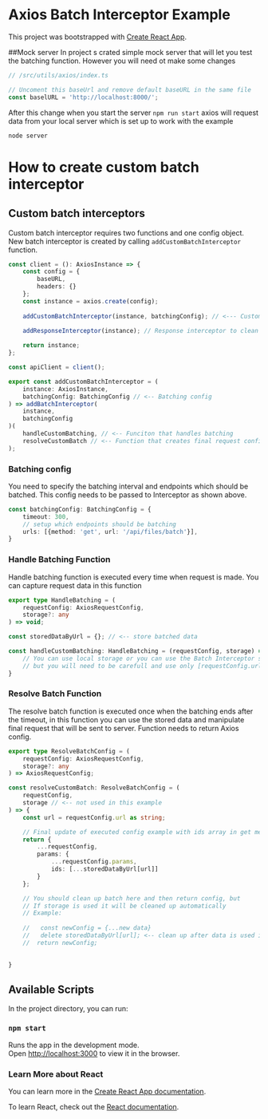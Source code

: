 # Axios Batch Interceptor Example

This project was bootstrapped with [Create React App](https://github.com/facebook/create-react-app).

##Mock server
In project s crated simple mock server that will let you test the batching function. 
However you will need ot make some changes
```ts
// /src/utils/axios/index.ts

// Uncoment this baseUrl and remove default baseURL in the same file
const baselURL = 'http://localhost:8000/';
```
After this change when you start the server `npm run start` axios will request data from your local server which is set 
up to work with the example
```nodejs
node server
```

# How to create custom batch interceptor
## Custom batch interceptors

Custom batch interceptor requires two functions and one config object. New batch interceptor is created by calling
`addCustomBatchInterceptor` function.

```ts
const client = (): AxiosInstance => {
    const config = {
        baseURL,
        headers: {}
    };
    const instance = axios.create(config);
    
    addCustomBatchInterceptor(instance, batchingConfig); // <--- Custom Batching Interceptor
    
    addResponseInterceptor(instance); // Response interceptor to clean up cancellation errors

    return instance;
};

const apiClient = client();
```

```ts
export const addCustomBatchInterceptor = (
    instance: AxiosInstance,
    batchingConfig: BatchingConfig // <-- Batching config
) => addBatchInterceptor(
    instance,
    batchingConfig
)(
    handleCustomBatching, // <-- Funciton that handles batching
    resolveCustomBatch // <-- Function that creates final request config
);
```

### Batching config
You need to specify the batching interval and endpoints which should be batched. 
This config needs to be passed to Interceptor as shown above.
```ts
const batchingConfig: BatchingConfig = {
    timeout: 300,
    // setup which endpoints should be batching
    urls: [{method: 'get', url: '/api/files/batch'}],
}
```

### Handle Batching Function
Handle batching function is executed every time when request is made. You can capture request data in this 
function
```ts
export type HandleBatching = (
    requestConfig: AxiosRequestConfig,
    storage?: any 
) => void;

const storedDataByUrl = {}; // <-- store batched data

const handleCustomBatching: HandleBatching = (requestConfig, storage) => {
    // You can use local storage or you can use the Batch Interceptor storage
    // but you will need to be carefull and use only [requestConfig.url] as key
}
```
### Resolve Batch Function
The resolve batch function is executed once when the batching ends after the timeout, in this function you can use the stored data 
and manipulate final request that will be sent to server. Function needs to return Axios config.
```ts
export type ResolveBatchConfig = (
    requestConfig: AxiosRequestConfig,
    storage?: any
) => AxiosRequestConfig;

const resolveCustomBatch: ResolveBatchConfig = (
    requestConfig,
    storage // <-- not used in this example
) => {
    const url = requestConfig.url as string;

    // Final update of executed config example with ids array in get method
    return {
        ...requestConfig,
        params: {
            ...requestConfig.params,
            ids: [...storedDataByUrl[url]]
        }
    };

    // You should clean up batch here and then return config, but
    // If storage is used it will be cleaned up automatically
    // Example:
    
    //   const newConfig = {...new data}
    //   delete storedDataByUrl[url]; <-- clean up after data is used in new config
    //  return newConfig;
    

}
```
## Available Scripts

In the project directory, you can run:

### `npm start`

Runs the app in the development mode.\
Open [http://localhost:3000](http://localhost:3000) to view it in the browser.

### Learn More about React

You can learn more in the [Create React App documentation](https://facebook.github.io/create-react-app/docs/getting-started).

To learn React, check out the [React documentation](https://reactjs.org/).
